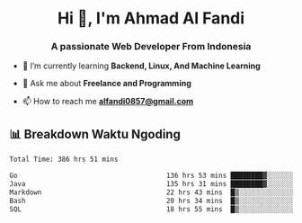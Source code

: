 <h1 align="center">Hi 👋, I'm Ahmad Al Fandi</h1>
<h3 align="center">A passionate Web Developer From Indonesia</h3>

- 🌱 I’m currently learning **Backend, Linux, And Machine Learning**

- 💬 Ask me about **Freelance and Programming**

- 📫 How to reach me **<alfandi0857@gmail.com>**


## 📊 Breakdown Waktu Ngoding

<!--START_SECTION:waka-->

```txt
Total Time: 386 hrs 51 mins

Go                                     136 hrs 53 mins ████████▓░░░░░░░░░░░░░░░░   35.10 %
Java                                   135 hrs 31 mins ████████▓░░░░░░░░░░░░░░░░   34.75 %
Markdown                               22 hrs 43 mins  █▒░░░░░░░░░░░░░░░░░░░░░░░   05.83 %
Bash                                   20 hrs 34 mins  █▒░░░░░░░░░░░░░░░░░░░░░░░   05.28 %
SQL                                    18 hrs 55 mins  █▒░░░░░░░░░░░░░░░░░░░░░░░   04.85 %
```

<!--END_SECTION:waka-->
